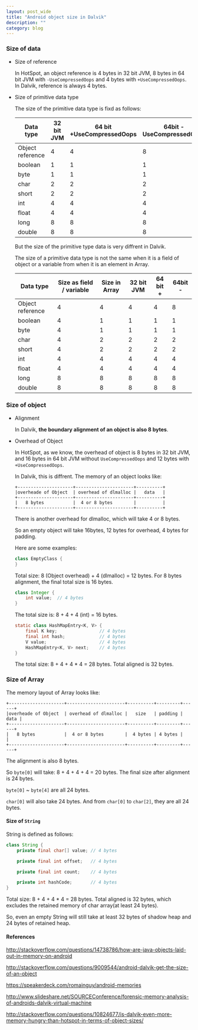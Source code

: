 ```yaml
---
layout: post_wide
title: "Android object size in Dalvik"
description: ""
category: blog
---
```


### Size of data

* Size of reference 

    In HotSpot, an object reference is 4 bytes in 32 bit JVM, 8 bytes in 64 bit JVM with `-UseCompressedOops` and 4 bytes with `+UseCompressedOops`. In Dalvik, reference is always 4 bytes.

* Size of primitive data type

    The size of the primitive data type is fixd as follows:

    |Data type          | 32 bit JVM | 64 bit +UseCompressedOops | 64bit -UseCompressedOops |
    |---|---|---|---|
    |Object reference   | 4 | 4 | 8 |
    |boolean            | 1 | 1 | 1 |
    |byte               | 1 | 1 | 1 |
    |char               | 2 | 2 | 2 |
    |short              | 2 | 2 | 2 |
    |int                | 4 | 4 | 4 |
    |float              | 4 | 4 | 4 |
    |long               | 8 | 8 | 8 |
    |double             | 8 | 8 | 8 |

    But the size of the primitive type data is very diffrent in Dalvik. 

    The size of a primitive data type is not the same when it is a field of object or a variable from when it is an element in Array.

    |Data type          | Size as field / variable | Size in Array | 32 bit JVM | 64 bit + | 64bit - |
    |---|---|---|---|---|---|
    |Object reference   | 4 | 4 | 4 | 4 | 8 |
    |boolean            | 4 | 1 | 1 | 1 | 1 |
    |byte               | 4 | 1 | 1 | 1 | 1 |
    |char               | 4 | 2 | 2 | 2 | 2 |
    |short              | 4 | 2 | 2 | 2 | 2 |
    |int                | 4 | 4 | 4 | 4 | 4 |
    |float              | 4 | 4 | 4 | 4 | 4 |
    |long               | 8 | 8 | 8 | 8 | 8 |
    |double             | 8 | 8 | 8 | 8 | 8 |

### Size of object

*   Alignment

    In Dalvik, **the boundary alignment of an object is also 8 bytes**. 

*   Overhead of Object

    In HotSpot, as we know, the overhead of object is 8 bytes in 32 bit JVM, and 16 bytes in 64 bit JVM without `UseCompressedOops` and 12 bytes with `+UseCompressedOops`. 

    In Dalvik, this is diffrent. The memory of an object looks like:

    ```
    +---------------------+----------------------+----------+
    |overheade of Object  | overhead of dlmalloc |   data   |
    +---------------------+----------------------+----------+
    |   8 bytes           |  4 or 8 bytes        |          |
    +---------------------+----------------------+----------+
    ```

    There is another overhead for dlmalloc, which will take 4 or 8 bytes.

    So an empty object will take 16bytes, 12 bytes for overhead, 4 bytes for padding.

    Here are some examples:

    ```java
    class EmptyClass {
    }
    ```

    Total size: 8 (Object overhead) + 4 (dlmalloc)  = 12 bytes. For 8 bytes alignment, the final total size is 16 bytes.

    ```java
    class Integer {
        int value;  // 4 bytes
    }
    ```

    The total size is: 8 + 4 + 4 (int) = 16 bytes.

    ```java
    static class HashMapEntry<K, V> {
        final K key;                // 4 bytes
        final int hash;             // 4 bytes
        V value;                    // 4 bytes
        HashMapEntry<K, V> next;    // 4 bytes
    }
    ```

    The total size: 8 + 4 + 4 * 4 = 28 bytes. Total aligned is 32 bytes.

### Size of Array

The memory layout of Array looks like:

```
+---------------------+----------------------+----------+---------+------+
|overheade of Object  | overhead of dlmalloc |   size   | padding | data |
+---------------------+----------------------+----------+---------+------+
|   8 bytes           |  4 or 8 bytes        |  4 bytes | 4 bytes |      |
+---------------------+----------------------+----------+---------+------+
```

The alignment is also 8 bytes.

So `byte[0]` will take: 8 + 4 + 4 + 4 = 20 bytes. The final size after alignment is 24 bytes.

`byte[0]` ~ `byte[4]` are all 24 bytes.

`char[0]` will also take 24 bytes. And from `char[0]` to `char[2]`, they are all 24 bytes.


#### Size of `String`

String is defined as follows:

```java
class String {
    private final char[] value; // 4 bytes

    private final int offset;   // 4 bytes

    private final int count;    // 4 bytes

    private int hashCode;       // 4 bytes
}
```

Total size: 8 + 4 + 4 * 4 = 28 bytes. Total aligned is 32 bytes, which excludes the retained memory of char array(at least 24 bytes).

So,  even an empty String will still take at least 32 bytes of shadow heap and 24 bytes of retained heap.

#### References

http://stackoverflow.com/questions/14738786/how-are-java-objects-laid-out-in-memory-on-android

http://stackoverflow.com/questions/9009544/android-dalvik-get-the-size-of-an-object

https://speakerdeck.com/romainguy/android-memories

http://www.slideshare.net/SOURCEConference/forensic-memory-analysis-of-androids-dalvik-virtual-machine

http://stackoverflow.com/questions/10824677/is-dalvik-even-more-memory-hungry-than-hotspot-in-terms-of-object-sizes/
